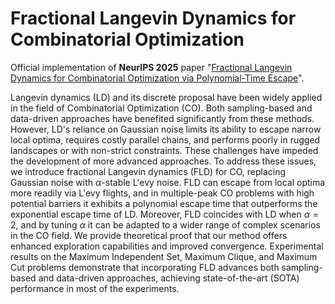 # Fractional Langevin Dynamics for Combinatorial Optimization
Official implementation of **NeurIPS 2025** paper "[Fractional Langevin Dynamics for Combinatorial Optimization via Polynomial-Time Escape](https://openreview.net/forum?id=BZ0igCEeoU)".

Langevin dynamics (LD) and its discrete proposal have been widely applied in the field of Combinatorial Optimization (CO). Both sampling-based and data-driven approaches have benefited significantly from these methods. However, LD's reliance on Gaussian noise limits its ability to escape narrow local optima, requires costly parallel chains, and performs poorly in rugged landscapes or with non-strict constraints. These challenges have impeded the development of more advanced approaches. To address these issues, we introduce fractional Langevin dynamics (FLD) for CO, replacing Gaussian noise with $\alpha$-stable L\'evy noise. FLD can escape from local optima more readily via L\'evy flights, and in multiple-peak CO problems with high potential barriers it exhibits a polynomial escape time that outperforms the exponential escape time of LD. Moreover, FLD coincides with LD when $\alpha = 2$, and by tuning $\alpha$ it can be adapted to a wider range of complex scenarios in the CO field. We provide theoretical proof that our method offers enhanced exploration capabilities and improved convergence. Experimental results on the Maximum Independent Set, Maximum Clique, and Maximum Cut problems demonstrate that incorporating FLD advances both sampling-based and data-driven approaches, achieving state-of-the-art (SOTA) performance in most of the experiments.
